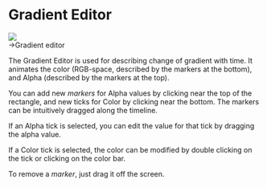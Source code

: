 Gradient Editor
===============


![](http://docwiki.hq.unity3d.com/uploads/Main/GradientEditor.png)  
->Gradient editor 

The <span class=keyword>Gradient Editor</span> is used for describing change of gradient with time. It animates the color (RGB-space, described by the markers at the bottom), and Alpha (described by the markers at the top). 

You can add new _markers_ for Alpha values by clicking near the top of the rectangle, and new ticks for Color by clicking near the bottom. The markers can be intuitively dragged along the timeline. 

If an Alpha tick is selected, you can edit the value for that tick by dragging the alpha value. 

If a Color tick is selected, the color can be modified by double clicking on the tick or clicking on the color bar. 

To remove a _marker_, just drag it off the screen.
